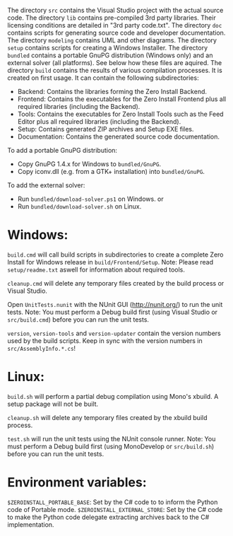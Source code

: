 The directory `src` contains the Visual Studio project with the actual source code.
The directory `lib` contains pre-compiled 3rd party libraries. Their licensing conditions are detailed in "3rd party code.txt".
The directory `doc` contains scripts for generating source code and developer documentation.
The directory `modeling` contains UML and other diagrams.
The directory `setup` contains scripts for creating a Windows Installer.
The directory `bundled` contains a portable GnuPG distribution (Windows only) and an external solver (all platforms). See below how these files are aquired.
The directory `build` contains the results of various compilation processes. It is created on first usage. It can contain the following subdirectories:
- Backend: Contains the libraries forming the Zero Install Backend.
- Frontend: Contains the executables for the Zero Install Frontend plus all required libraries (including the Backend).
- Tools: Contains the executables for Zero Install Tools such as the Feed Editor plus all required libraries (including the Backend).
- Setup: Contains generated ZIP archives and Setup EXE files.
- Documentation: Contains the generated source code documentation.

To add a portable GnuPG distribution:
- Copy GnuPG 1.4.x for Windows to `bundled/GnuPG`.
- Copy iconv.dll (e.g. from a GTK+ installation) into `bundled/GnuPG`.

To add the external solver:
- Run `bundled/download-solver.ps1` on Windows.
or
- Run `bundled/download-solver.sh` on Linux.


Windows:
========

`build.cmd` will call build scripts in subdirectories to create a complete Zero Install for Windows release in `build/Frontend/Setup`.
Note: Please read `setup/readme.txt` aswell for information about required tools.

`cleanup.cmd` will delete any temporary files created by the build process or Visual Studio.

Open `UnitTests.nunit` with the NUnit GUI (http://nunit.org/) to run the unit tests.
Note: You must perform a Debug build first (using Visual Studio or `src/build.cmd`) before you can run the unit tests.

`version`, `version-tools` and `version-updater` contain the version numbers used by the build scripts.
Keep in sync with the version numbers in `src/AssemblyInfo.*.cs`!



Linux:
======

`build.sh` will perform a partial debug compilation using Mono's xbuild. A setup package will not be built.

`cleanup.sh` will delete any temporary files created by the xbuild build process.

`test.sh` will run the unit tests using the NUnit console runner.
Note: You must perform a Debug build first (using MonoDevelop or `src/build.sh`) before you can run the unit tests.



Environment variables:
======================

`$ZEROINSTALL_PORTABLE_BASE`: Set by the C# code to to inform the Python code of Portable mode.
`$ZEROINSTALL_EXTERNAL_STORE`: Set by the C# code to make the Python code delegate extracting archives back to the C# implementation.
